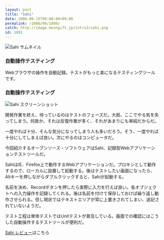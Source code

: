 ```yaml
---
layout: post
title: "Sahi"
date: 2006-06-15T09:00:00+09:00
permalink: /2006/06/1890/
catch: http://image.moongift.jp/intro2/sahi.png
id: 1891
---
```

 ![Sahi サムネイル](http://image.moongift.jp/intro2/sahi.t.png "Sahi サムネイル")
  

### 自動操作テスティング
  
Webブラウザの操作を自動記録。テストがもっと楽になるテスティングツールです。  
<!--more-->  

### 自動操作テスティング
  

![Sahi スクリーンショット](http://image.moongift.jp/intro2/sahi.png "Sahi スクリーンショット")

  

開発作業を終え、待っているのはテストのフェーズだ。大抵、ここでやる気を失ってしまう。何故か、それは反復作業が多く、それがあまりにも単純だからだ。

  

一度やれば十分、そんな気分になってしまう人も多いだろう。そう、一度やれば十分にしてしまえば良い。次にやるのはコンピュータだ。

  

今回紹介するオープンソース・ソフトウェアはSahi、記録型Webアプリケーションテストツールだ。

  

SahiはIE、Firefox上で動作するWebアプリケーションだ。プロキシとして動作するので、ローカルに設置して起動する。後はテストしたい画面になったら、Altキーを押しながらダブルクリックすると、Sahiが起動する。

  

名前を決め、Recordボタンを押したら実際に入力を行えば良い。各オブジェクトへの入力操作を記録してくれる。後は名前を付けて保存しておけば繰り返し動作させられる。但し現状ではテキストエリアが常に上書きされてしまい、追記されていないようだ。

  

テスト工程は単体テストではUnitテストが普及している。画面での確認にはこうした自動操作するテストツールが便利だ。

  

[Sahi レビュー](http://oss.moongift.jp/review/i-1900.html)はこちら

